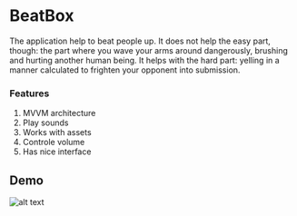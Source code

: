 # BeatBox

The application help to beat people up. It does not help the easy part, though: the part where you wave your arms around
dangerously, brushing and hurting another human being. It helps with the hard part: yelling in a manner calculated to frighten
your opponent into submission.

### Features
1) MVVM architecture
2) Play sounds
3) Works with assets
4) Controle volume
5) Has nice interface

## Demo

![alt text](https://github.com/edgarzapeka/MVVM/blob/master/githubIntefaceDemo/beatbox_app.gif)
